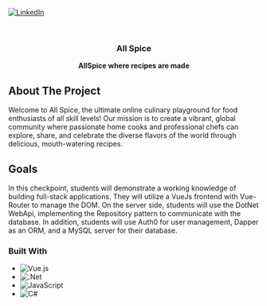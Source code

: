 <a name="readme-top"></a>

<!-- PROJECT SHIELDS -->
<!--
*** I'm using markdown "reference style" links for readability.
*** Reference links are enclosed in brackets [ ] instead of parentheses ( ).
*** See the bottom of this document for the declaration of the reference variables
*** for contributors-url, forks-url, etc. This is an optional, concise syntax you may use.
*** https://www.markdownguide.org/basic-syntax/#reference-style-links
-->
[![LinkedIn][linkedin-shield]][linkedin-url]



<!-- PROJECT LOGO -->
<br />
<div align="center">
   
   
  <!-- THE TITLE OF THE PROJECT -->
  <h3 align="center">All Spice</h3>

  <!-- A BRIEF DESCRIPTION OF THE PROJECT -->
  <p align="center">
    <b>AllSpice where recipes are made</b>
  </p>
</div>

<!-- ABOUT THE PROJECT -->
## About The Project

Welcome to All Spice, the ultimate online culinary playground for food enthusiasts of all skill levels! Our mission is to create a vibrant, global community where passionate home cooks and professional chefs can explore, share, and celebrate the diverse flavors of the world through delicious, mouth-watering recipes.

<!-- Goal of the Project -->
## Goals

In this checkpoint, students will demonstrate a working knowledge of building full-stack applications. They will utilize a VueJs frontend with Vue-Router to manage the DOM. On the server side, students will use the DotNet WebApi, implementing the Repository pattern to communicate with the database. In addition, students will use Auth0 for user management, Dapper as an ORM, and a MySQL server for their database.

### Built With

* ![Vue.js](https://img.shields.io/badge/vuejs-%2335495e.svg?style=for-the-badge&logo=vuedotjs&logoColor=%234FC08D)
 * ![.Net](https://img.shields.io/badge/.NET-5C2D91?style=for-the-badge&logo=.net&logoColor=white)
* ![JavaScript](https://img.shields.io/badge/javascript-%23323330.svg?style=for-the-badge&logo=javascript&logoColor=%23F7DF1E)
* ![C#](https://img.shields.io/badge/c%23-%23239120.svg?style=for-the-badge&logo=c-sharp&logoColor=white)
<!-- * ![Express.js](https://img.shields.io/badge/express.js-%23404d59.svg?style=for-the-badge&logo=express&logoColor=%2361DAFB) -->
<!-- * ![NodeJS](https://img.shields.io/badge/node.js-6DA55F?style=for-the-badge&logo=node.js&logoColor=white) -->


<!-- MARKDOWN LINKS & IMAGES -->
<!-- https://www.markdownguide.org/basic-syntax/#reference-style-links -->
[linkedin-shield]: https://img.shields.io/badge/-LinkedIn-black.svg?style=for-the-badge&logo=linkedin&colorB=555
[linkedin-url]: https://www.linkedin.com/in/hayden-liles
